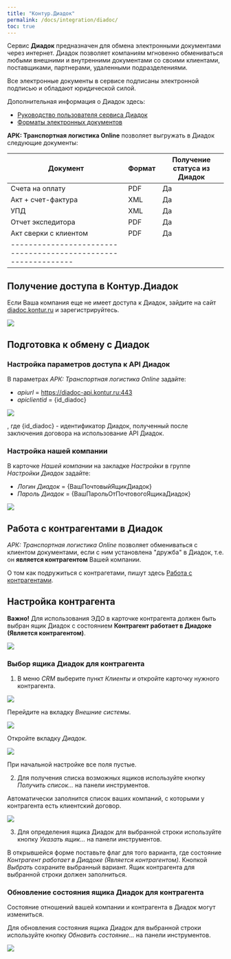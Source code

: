 ```yaml
---
title: "Контур.Диадок"
permalink: /docs/integration/diadoc/
toc: true
---
```


Сервис **Диадок** предназначен для обмена электронными документами через интернет.
Диадок позволяет компаниям мгновенно обмениваться любыми внешними и внутренними документами со своими клиентами,
поставщиками, партнерами, удаленными подразделениями.

Все электронные документы в сервисе подписаны электронной подписью и обладают юридической силой.

Дополнительная информация о Диадок здесь:
  - [Руководство пользователя сервиса Диадок](https://wiki.diadoc.ru/pages/viewpage.action?pageId=720902)
  - [Форматы электронных документов](https://www.diadoc.ru/docs)


**АРК: Транспортная логистика Online** позволяет выгружать в Диадок следующие документы:

| Документ              | Формат | Получение статуса из Диадок |
| --------------------- | ------ | --------------------------- |
| Счета на оплату       | PDF    | Да                          |
| Акт + счет-фактура    | XML    | Да                          |
| УПД                   | XML    | Да                          |
| Отчет экспедитора     | PDF    | Да                          |
| Акт сверки с клиентом | PDF    | Да                          |
|--------------------------------------------------------------|

## Получение доступа в Контур.Диадок
Если Ваша компания еще не имеет доступа к Диадок, зайдите на сайт [diadoc.kontur.ru](https://diadoc.kontur.ru)
и зарегистрируйтесь.

![](../../images/diadoc_contour.png)

## Подготовка к обмену с Диадок

### Настройка параметров доступа к API Диадок
В параметрах *АРК: Транспортная логистика Online* задайте:
  - *apiurl* = https://diadoc-api.kontur.ru:443
  - *apiclientid* = {id_diadoc}

![](../../images/diadoc_arc.png)

, где {id_diadoc} - идентификатор Диадок, полученный после заключения договора на использование API Диадок.

### Настройка нашей компании
В карточке *Нашей компании* на закладке *Настройки* в группе *Настройки Диадок* задайте:
  - *Логин Диадок* = {ВашПочтовыйЯщикДиадок}
  - *Пароль Диадок* = {ВашПарольОтПочтовогоЯщикаДиадок}

![](../../images/diadoc_password.png)   

## Работа с контрагентами в Диадок
*АРК: Транспортная логистика Online* позволяет обмениваться с клиентом документами,
если с ним установлена "дружба" в Диадок, т.е. он **является контрагентом** Вашей компании.

О том как подружиться с контрагетами, пишут здесь
[Работа с контрагентами](https://wiki.diadoc.ru/pages/viewpage.action?pageId=1146921).

## Настройка контрагента
**Важно!** Для использования ЭДО в карточке контрагента должен быть выбран ящик
Диадок с состоянием **Контрагент работает в Диадоке (Является контрагентом)**.

![](../../images/diadoc_counterparty.png)   

### Выбор ящика Диадок для контрагента
1) В меню *CRM* выберите пункт *Клиенты* и откройте карточку нужного контрагента.

![](../../images/diadok1.png)

Перейдите на вкладку *Внешние системы*.

![](../../images/diadok2.png)

Откройте вкладку *Диадок*.

![](../../images/diadok3.png)

При начальной настройке все поля пустые.

2) Для получения списка возможных ящиков используйте кнопку *Получить список...* на панели инструментов.

Автоматически заполнится список ваших компаний, с которыми у контрагента есть клиентский договор.

![](../../images/diadok4.png)

3) Для определения ящика Диадок для выбранной строки используйте кнопку *Указать ящик...* на панели инструментов.

В открывшейся форме поставьте флаг для того варианта, где состояние *Контрагент работает в Диадоке (Является контрагентом)*.
Кнопкой *Выбрать* сохраните выбранный вариант. Ящик контрагента для выбранной строки должен заполниться.

### Обновление состояния ящика Диадок для контрагента
Состояние отношений вашей компании и контрагента в Диадок могут измениться.

Для обновления состояния ящика Диадок для выбранной строки используйте кнопку *Обновить состояние...* на панели инструментов.

![](../../images/diadok5.png)
